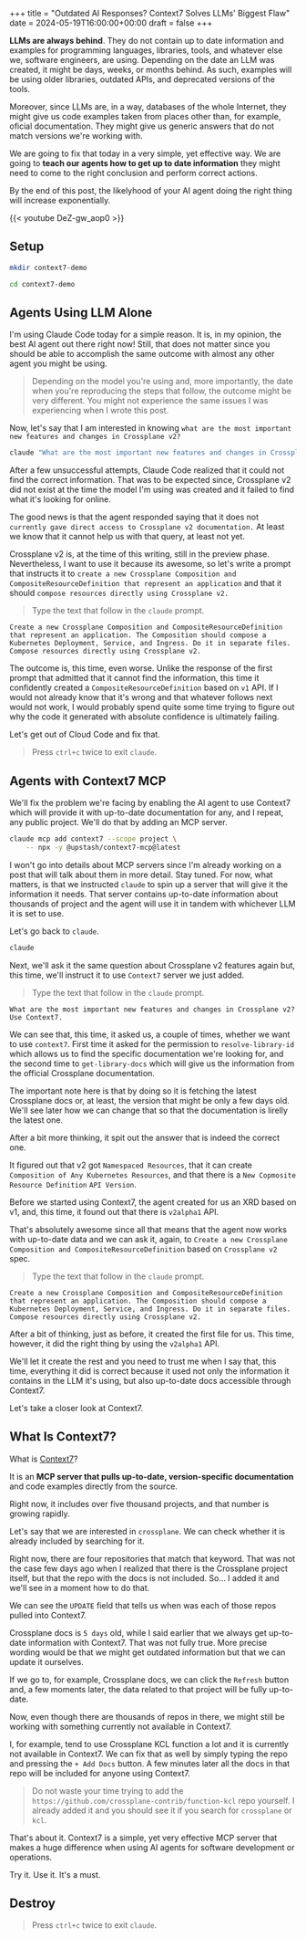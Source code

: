 
+++
title = "Outdated AI Responses? Context7 Solves LLMs' Biggest Flaw"
date = 2024-05-19T16:00:00+00:00
draft = false
+++

**LLMs are always behind**. They do not contain up to date information and examples for programming languages, libraries, tools, and whatever else we, software engineers, are using. Depending on the date an LLM was created, it might be days, weeks, or months behind. As such, examples will be using older libraries, outdated APIs, and deprecated versions of the tools.

Moreover, since LLMs are, in a way, databases of the whole Internet, they might give us code examples taken from places other than, for example, oficial documentation. They might give us generic answers that do not match versions we're working with.

We are going to fix that today in a very simple, yet effective way. We are going to **teach our agents how to get up to date information** they might need to come to the right conclusion and perform correct actions.

By the end of this post, the likelyhood of your AI agent doing the right thing will increase exponentially.

<!--more-->

{{< youtube DeZ-gw_aop0 >}}

## Setup

```sh
mkdir context7-demo

cd context7-demo
```

## Agents Using LLM Alone

I'm using Claude Code today for a simple reason. It is, in my opinion, the best AI agent out there right now! Still, that does not matter since you should be able to accomplish the same outcome with almost any other agent you might be using.

> Depending on the model you're using and, more importantly, the date when you're reproducing the steps that follow, the outcome might be very different. You might not experience the same issues I was experiencing when I wrote this post.

Now, let's say that I am interested in knowing `what are the most important new features and changes in Crossplane v2?`

```sh
claude "What are the most important new features and changes in Crossplane v2?"
```

After a few unsuccessful attempts, Claude Code realized that it could not find the correct information. That was to be expected since, Crossplane v2 did not exist at the time the model I'm using was created and it failed to find what it's looking for online.

The good news is that the agent responded saying that it does not `currently gave direct access to Crossplane v2 documentation.` At least we know that it cannot help us with that query, at least not yet.

Crossplane v2 is, at the time of this writing, still in the preview phase. Nevertheless, I want to use it because its awesome, so let's write a prompt that instructs it to `create a new Crossplane Composition and CompositeResourceDefinition that represent an application` and that it should `compose resources directly using Crossplane v2.`

> Type the text that follow in the `claude` prompt.

```
Create a new Crossplane Composition and CompositeResourceDefinition that represent an application. The Composition should compose a Kubernetes Deployment, Service, and Ingress. Do it in separate files. Compose resources directly using Crossplane v2.
```

The outcome is, this time, even worse. Unlike the response of the first prompt that admitted that it cannot find the information, this time it confidently created a `CompositeResourceDefinition` based on `v1` API. If I would not already know that it's wrong and that whatever follows next would not work, I would probably spend quite some time trying to figure out why the code it generated with absolute confidence is ultimately failing.

Let's get out of Cloud Code and fix that.

> Press `ctrl+c` twice to exit `claude`.

## Agents with Context7 MCP

We'll fix the problem we're facing by enabling the AI agent to use Context7 which will provide it with up-to-date documentation for any, and I repeat, any public project. We'll do that by adding an MCP server.

```sh
claude mcp add context7 --scope project \
    -- npx -y @upstash/context7-mcp@latest
```

I won't go into details about MCP servers since I'm already working on a post that will talk about them in more detail. Stay tuned. For now, what matters, is that we instructed `claude` to spin up a server that will give it the information it needs. That server contains up-to-date information about thousands of project and the agent will use it in tandem with whichever LLM it is set to use.

Let's go back to `claude`.

```sh
claude
```

Next, we'll ask it the same question about Crossplane v2 features again but, this time, we'll instruct it to use `Context7` server we just added.

> Type the text that follow in the `claude` prompt.

```
What are the most important new features and changes in Crossplane v2? Use Context7.
```

We can see that, this time, it asked us, a couple of times, whether we want to use `context7`. First time it asked for the permission to `resolve-library-id` which allows us to find the specific documentation we're looking for, and the second time to `get-library-docs` which will give us the information from the official Crossplane documentation.

The important note here is that by doing so it is fetching the latest Crossplane docs or, at least, the version that might be only a few days old. We'll see later how we can change that so that the documentation is lirelly the latest one.

After a bit more thinking, it spit out the answer that is indeed the correct one.

It figured out that v2 got `Namespaced Resources`, that it can create `Composition of Any Kubernetes Resources`, and that there is a `New Copmosite Resource Definition` `API Version`.

Before we started using Context7, the agent created for us an XRD based on v1, and, this time, it found out that there is `v2alpha1` API.

That's absolutely awesome since all that means that the agent now works with up-to-date data and we can ask it, again, to `Create a new Crossplane Composition and CompositeResourceDefinition` based on `Crossplane v2` spec.

> Type the text that follow in the `claude` prompt.

```
Create a new Crossplane Composition and CompositeResourceDefinition that represent an application. The Composition should compose a Kubernetes Deployment, Service, and Ingress. Do it in separate files. Compose resources directly using Crossplane v2.
```

After a bit of thinking, just as before, it created the first file for us. This time, however, it did the right thing by using the `v2alpha1` API.

We'll let it create the rest and you need to trust me when I say that, this time, everything it did is correct because it used not only the information it contains in the LLM it's using, but also up-to-date docs accessible through Context7.

Let's take a closer look at Context7.

## What Is Context7?

What is [Context7](https://context7.com)?

It is an **MCP server that pulls up-to-date, version-specific documentation** and code examples directly from the source.

Right now, it includes over five thousand projects, and that number is growing rapidly.

Let's say that we are interested in `crossplane`. We can check whether it is already included by searching for it.

Right now, there are four repositories that match that keyword. That was not the case few days ago when I realized that there is the Crossplane project itself, but that the repo with the docs is not included. So... I added it and we'll see in a moment how to do that.

We can see the `UPDATE` field that tells us when was each of those repos pulled into Context7.

Crossplane docs is `5 days` old, while I said earlier that we always get up-to-date information with Context7. That was not fully true. More precise wording would be that we might get outdated information but that we can update it ourselves.

If we go to, for example, Crossplane docs, we can click the `Refresh` button and, a few moments later, the data related to that project will be fully up-to-date.

Now, even though there are thousands of repos in there, we might still be working with something currently not available in Context7.

I, for example, tend to use Crossplane KCL function a lot and it is currently not available in Context7. We can fix that as well by simply typing the repo and pressing the `+ Add Docs` button. A few minutes later all the docs in that repo will be included for anyone using Context7.

> Do not waste your time trying to add the `https://github.com/crossplane-contrib/function-kcl` repo yourself. I already added it and you should see it if you search for `crossplane` or `kcl`.

That's about it. Context7 is a simple, yet very effective MCP server that makes a huge difference when using AI agents for software development or operations.

Try it. Use it. It's a must.

## Destroy

> Press `ctrl+c` twice to exit `claude`.

